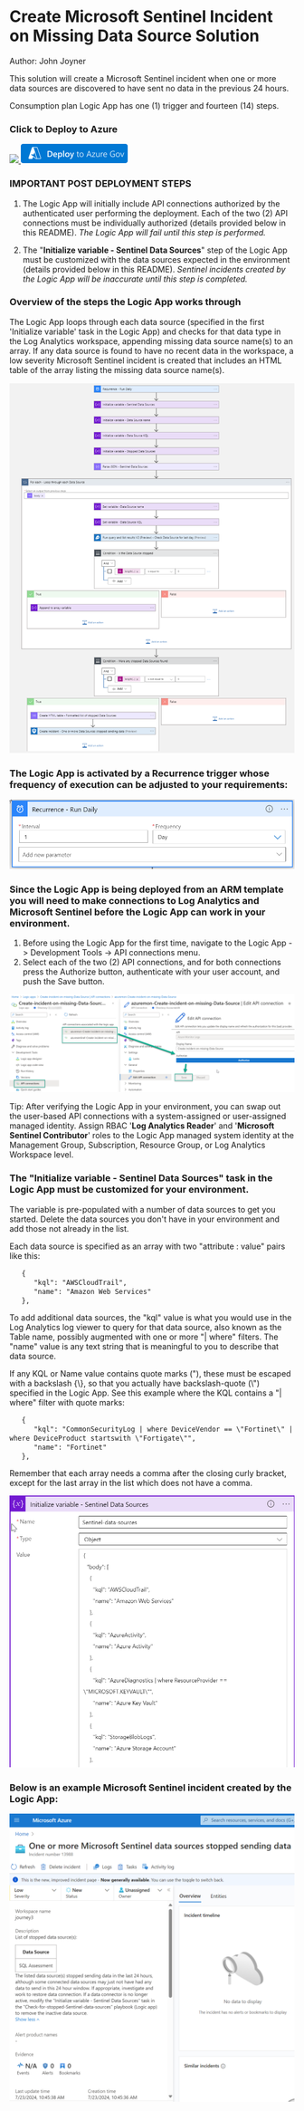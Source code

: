 # Create Microsoft Sentinel Incident on Missing Data Source Solution
Author: John Joyner

This solution will create a Microsoft Sentinel incident when one or more data sources are discovered to have sent no data in the previous 24 hours.

Consumption plan Logic App has one (1) trigger and fourteen (14) steps.

### Click to Deploy to Azure

<a href="https://portal.azure.com/#create/Microsoft.Template/uri/https%3A%2F%2Fraw.githubusercontent.com%2Fjohn-joyner%2FPlaybooks%2Fmain%2FCreate-Incident-on-missing-Data-Source%2Fazuredeploy.json" target="_blank">
    <img src="https://aka.ms/deploytoazurebutton"/>
</a>

<a href="https://portal.azure.us/#create/Microsoft.Template/uri/https%3A%2F%2Fraw.githubusercontent.com%2Fjohn-joyner%2FPlaybooks%2Fmain%2FCreate-Incident-on-missing-Data-Source%2Fazuredeploy.json" target="_blank">
<img src="https://raw.githubusercontent.com/Azure/azure-quickstart-templates/master/1-CONTRIBUTION-GUIDE/images/deploytoazuregov.png"/>
</a>

### IMPORTANT POST DEPLOYMENT STEPS

1. The Logic App will initially include API connections authorized by the authenticated user performing the deployment. Each of the two (2) API connections must be individually authorized (details provided below in this README). <em>The Logic App will fail until this step is performed.</em>

2. The "<b>Initialize variable - Sentinel Data Sources</b>" step of the Logic App must be customized with the data sources expected in the environment (details provided below in this README). <em>Sentinel incidents created by the Logic App will be inaccurate until this step is completed.</em>

### Overview of the steps the Logic App works through 

The Logic App loops through each data source (specified in the first 'Initialize variable' task in the Logic App) and checks for that data type in the Log Analytics workspace, appending missing data source name(s) to an array. If any data source is found to have no recent data in the workspace, a low severity Microsoft Sentinel incident is created that includes an HTML table of the array listing the missing data source name(s).

![0-appoverview](../Create-Incident-on-missing-Data-Source/images/0-appoverview.png)

### The Logic App is activated by a Recurrence trigger whose frequency of execution can be adjusted to your requirements:

![1-Recurrence](../Create-Incident-on-missing-Data-Source/images/1-Recurrence.png)

### Since the Logic App is being deployed from an ARM template you will need to make connections to Log Analytics and Microsoft Sentinel before the Logic App can work in your environment. 

1. Before using the Logic App for the first time, navigate to the Logic App -> Development Tools -> API connections menu.
2. Select each of the two (2) API connections, and for both connections press the Authorize button, authenticate with your user account, and push the Save button. 

 ![2-Authorize-API-Connections](../Create-Incident-on-missing-Data-Source/images/2-Authorize-API-Connections.png)

Tip: After verifying the Logic App in your environment, you can swap out the user-based API connections with a system-assigned or user-assigned managed identity. Assign RBAC '<b>Log Analytics Reader</b>' and '<b>Microsoft Sentinel Contributor</b>' roles to the Logic App managed system identity at the Management Group, Subscription, Resource Group, or Log Analytics Workspace level.

### The "Initialize variable - Sentinel Data Sources" task in the Logic App must be customized for your environment.

The variable is pre-populated with a number of data sources to get you started. Delete the data sources you don't have in your environment and add those not already in the list.

Each data source is specified as an array with two "attribute : value" pairs like this:

```
   {
      "kql": "AWSCloudTrail",
      "name": "Amazon Web Services"
   },
```
To add additional data sources, the "kql" value is what you would use in the Log Analytics log viewer to query for that data source, also known as the Table name, possibly augmented with one or more "| where" filters. The "name" value is any text string that is meaningful to you to describe that data source.

If any KQL or Name value contains quote marks ("), these must be escaped with a backslash {\\}, so that you actually have backslash-quote (\\") specified in the Logic App. See this example where the KQL contains a "| where" filter with quote marks:

```
   {
      "kql": "CommonSecurityLog | where DeviceVendor == \"Fortinet\" | where DeviceProduct startswith \"Fortigate\"",
      "name": "Fortinet"
   },
```

Remember that each array needs a comma after the closing curly bracket, except for the last array in the list which does not have a comma.

  ![3-InitializeVariable](../Create-Incident-on-missing-Data-Source/images/3-InitializeVariable.png)

### Below is an example Microsoft Sentinel incident created by the Logic App:

   ![4-SampleIncident](../Create-Incident-on-missing-Data-Source/images/4-SampleIncident.png)
